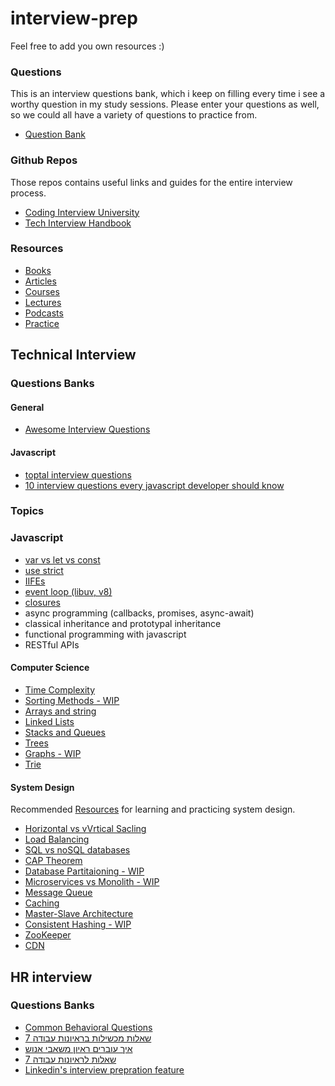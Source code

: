 # interview-prep

Feel free to add you own resources :)

### Questions

This is an interview questions bank, which i keep on filling every time i see a worthy question in my study sessions.
Please enter your questions as well, so we could all have a variety of questions to practice from.

* [Question Bank](Question-Bank.md)

### Github Repos
Those repos contains useful links and guides for the  entire interview process.
* [Coding Interview University](https://github.com/jwasham/coding-interview-university)
* [Tech Interview Handbook](https://github.com/yangshun/tech-interview-handbook)

### Resources
* [Books](Resources/Books.md)
* [Articles](Resources/Articles.md)
* [Courses](Resources/Courses.md)
* [Lectures](Resources/Lectures.md)
* [Podcasts](Resources/Podcasts.md)
* [Practice](Resources/Practice.md)

## Technical Interview

### Questions Banks
#### General
* [Awesome Interview Questions](https://github.com/MaximAbramchuck/awesome-interview-questions)

#### Javascript
* [toptal interview questions](https://www.toptal.com/javascript/interview-questions)
* [10 interview questions every javascript developer should know](https://medium.com/javascript-scene/10-interview-questions-every-javascript-developer-should-know-6fa6bdf5ad95)


### Topics

### Javascript
* [var vs let vs const](JavaScript/variables.md)
* [use strict](JavaScript/strict-mode.md)
* [IIFEs](JavaScript/IIFE.md)
* [event loop (libuv, v8)](JavaScript/event-loop.md)
* [closures](JavaScript/closures.md)
* async programming (callbacks, promises, async-await)
* classical inheritance and prototypal inheritance
* functional programming with javascript
* RESTful APIs

#### Computer Science 
* [Time Complexity](ComputerScience/Time-Complexity.md)
* [Sorting Methods - WIP](ComputerScience/Sorting-Methods.md)
* [Arrays and string](ComputerScience/Arrays-and-Strings.md)
* [Linked Lists](ComputerScience/Linked-lists.md)
* [Stacks and Queues](ComputerScience/Stacks-and-Queues.md)
* [Trees](ComputerScience/Trees.md)
* [Graphs - WIP](ComputerScience/Graphs.md)
* [Trie](ComputerScience/Trie.md)

#### System Design

Recommended [Resources](SystemDesign/Resources.md) for learning and practicing system design.

* [Horizontal vs vVrtical Sacling](SystemDesign/Scaling.md)
* [Load Balancing](SystemDesign/Load-Balancing.md)
* [SQL vs noSQL databases](SystemDesign/Databases.md)
* [CAP Theorem](SystemDesign/cap-theorem.md)
* [Database Partitaioning - WIP](SystemDesign/Sharding.md)
* [Microservices vs Monolith - WIP](SystemDesign/Microservices.md)
* [Message Queue](SystemDesign/Message-Queue.md)
* [Caching](SystemDesign/Caching.md)
* [Master-Slave Architecture](SystemDesign/master-slave.md)
* [Consistent Hashing - WIP](SystemDesign/consistent-hashing.md)
* [ZooKeeper](SystemDesign/ZooKeeper.md)
* [CDN](SystemDesign/cdn.md)

## HR interview
### Questions Banks
* [Common Behavioral Questions](https://yangshun.github.io/tech-interview-handbook/behavioral-questions/)
* [7 שאלות מכשילות בראיונות עבודה](https://bit.ly/35LmdcE)
* [איך עוברים ראיון משאבי אנוש](https://www.dialog.co.il/new-world/work-search/blogs/hr-interview-part-1/)
* [7 שאלות לראיונות עבודה](https://bit.ly/2YR9TGb)
* [Linkedin's interview prepration feature](https://www.linkedin.com/interview-prep/assessments/urn:li:fs_assessment:(1,a)/question/urn:li:fs_assessmentQuestion:(10011,aq11)/)
